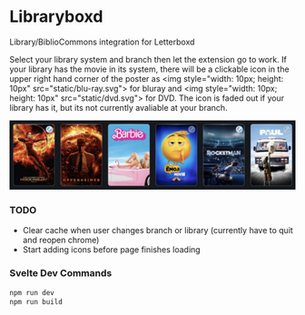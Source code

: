 # Libraryboxd
Library/BiblioCommons integration for Letterboxd

Select your library system and branch then let the extension go to work. If your library has the movie in its system, there will be a clickable icon in the upper right hand corner of the poster as <img style="width: 10px; height: 10px" src="static/blu-ray.svg"\> for bluray and <img style="width: 10px; height: 10px" src="static/dvd.svg"\> for DVD. The icon is faded out if your library has it, but its not currently avaliable at your branch.

![Example View of Extension](example-view.png)

### TODO
 * Clear cache when user changes branch or library (currently have to quit and reopen chrome)
 * Start adding icons before page finishes loading

### Svelte Dev Commands 
```
npm run dev
npm run build
```